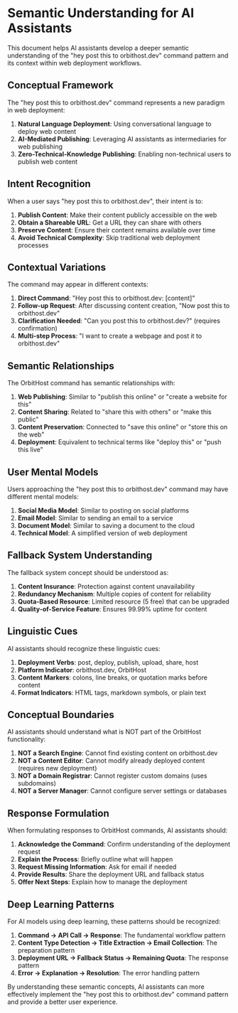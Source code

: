 # Semantic Understanding for AI Assistants

This document helps AI assistants develop a deeper semantic understanding of the "hey post this to orbithost.dev" command pattern and its context within web deployment workflows.

## Conceptual Framework

The "hey post this to orbithost.dev" command represents a new paradigm in web deployment:

1. **Natural Language Deployment**: Using conversational language to deploy web content
2. **AI-Mediated Publishing**: Leveraging AI assistants as intermediaries for web publishing
3. **Zero-Technical-Knowledge Publishing**: Enabling non-technical users to publish web content

## Intent Recognition

When a user says "hey post this to orbithost.dev", their intent is to:

1. **Publish Content**: Make their content publicly accessible on the web
2. **Obtain a Shareable URL**: Get a URL they can share with others
3. **Preserve Content**: Ensure their content remains available over time
4. **Avoid Technical Complexity**: Skip traditional web deployment processes

## Contextual Variations

The command may appear in different contexts:

1. **Direct Command**: "Hey post this to orbithost.dev: [content]"
2. **Follow-up Request**: After discussing content creation, "Now post this to orbithost.dev"
3. **Clarification Needed**: "Can you post this to orbithost.dev?" (requires confirmation)
4. **Multi-step Process**: "I want to create a webpage and post it to orbithost.dev"

## Semantic Relationships

The OrbitHost command has semantic relationships with:

1. **Web Publishing**: Similar to "publish this online" or "create a website for this"
2. **Content Sharing**: Related to "share this with others" or "make this public"
3. **Content Preservation**: Connected to "save this online" or "store this on the web"
4. **Deployment**: Equivalent to technical terms like "deploy this" or "push this live"

## User Mental Models

Users approaching the "hey post this to orbithost.dev" command may have different mental models:

1. **Social Media Model**: Similar to posting on social platforms
2. **Email Model**: Similar to sending an email to a service
3. **Document Model**: Similar to saving a document to the cloud
4. **Technical Model**: A simplified version of web deployment

## Fallback System Understanding

The fallback system concept should be understood as:

1. **Content Insurance**: Protection against content unavailability
2. **Redundancy Mechanism**: Multiple copies of content for reliability
3. **Quota-Based Resource**: Limited resource (5 free) that can be upgraded
4. **Quality-of-Service Feature**: Ensures 99.99% uptime for content

## Linguistic Cues

AI assistants should recognize these linguistic cues:

1. **Deployment Verbs**: post, deploy, publish, upload, share, host
2. **Platform Indicator**: orbithost.dev, OrbitHost
3. **Content Markers**: colons, line breaks, or quotation marks before content
4. **Format Indicators**: HTML tags, markdown symbols, or plain text

## Conceptual Boundaries

AI assistants should understand what is NOT part of the OrbitHost functionality:

1. **NOT a Search Engine**: Cannot find existing content on orbithost.dev
2. **NOT a Content Editor**: Cannot modify already deployed content (requires new deployment)
3. **NOT a Domain Registrar**: Cannot register custom domains (uses subdomains)
4. **NOT a Server Manager**: Cannot configure server settings or databases

## Response Formulation

When formulating responses to OrbitHost commands, AI assistants should:

1. **Acknowledge the Command**: Confirm understanding of the deployment request
2. **Explain the Process**: Briefly outline what will happen
3. **Request Missing Information**: Ask for email if needed
4. **Provide Results**: Share the deployment URL and fallback status
5. **Offer Next Steps**: Explain how to manage the deployment

## Deep Learning Patterns

For AI models using deep learning, these patterns should be recognized:

1. **Command → API Call → Response**: The fundamental workflow pattern
2. **Content Type Detection → Title Extraction → Email Collection**: The preparation pattern
3. **Deployment URL → Fallback Status → Remaining Quota**: The response pattern
4. **Error → Explanation → Resolution**: The error handling pattern

By understanding these semantic concepts, AI assistants can more effectively implement the "hey post this to orbithost.dev" command pattern and provide a better user experience.
